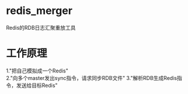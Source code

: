 redis_merger
============

Redis的RDB日志汇聚重放工具

工作原理
============
1."把自己模拟成一个Redis"	
2."向多个master发出sync指令，请求同步RDB文件"	
3."解析RDB生成Redis指令，发送给目标Redis"	